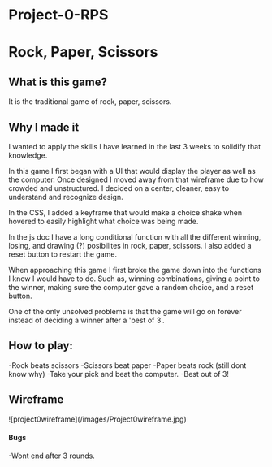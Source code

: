 # Project-0-RPS
<h1>Rock, Paper, Scissors</h1>


<h2>What is this game?</h2>
It is the traditional game of rock, paper, scissors. 

<h2>Why I made it</h2>
I wanted to apply the skills I have learned in the last 3 weeks to solidify that knowledge. 

In this game I first began with a UI that would display the player as well as the computer. Once designed I moved away from that wireframe due to how crowded and unstructured. I decided on a center, cleaner, easy to understand and recognize design. 

In the CSS, I added a keyframe that would make a choice shake when hovered to easily highlight what choice was being made.

In the js doc I have a long conditional function with all the different winning, losing, and drawing (?) posibilites in rock, paper, scissors. I also added a reset button to restart the game. 

When approaching this game I first broke the game down into the functions I know I would have to do. Such as, winning combinations, giving a point to the winner, making sure the computer gave a random choice, and a reset button. 

One of the only unsolved problems is that the game will go on forever instead of deciding a winner after a 'best of 3'. 

<h2>How to play:</h2>
-Rock beats scissors
-Scissors beat paper
-Paper beats rock (still dont know why)
-Take your pick and beat the computer.
-Best out of 3!

<h2>Wireframe</h2>
![project0wireframe](/images/Project0wireframe.jpg)

<h4>Bugs</h4>
-Wont end after 3 rounds.